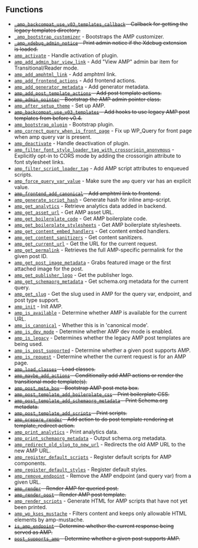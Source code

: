 ## Functions

* ~~[`_amp_backcompat_use_v03_templates_callback`](_amp_backcompat_use_v03_templates_callback.md) - Callback for getting the legacy templates directory.~~
* [`_amp_bootstrap_customizer`](_amp_bootstrap_customizer.md) - Bootstraps the AMP customizer.
* ~~[`_amp_xdebug_admin_notice`](_amp_xdebug_admin_notice.md) - Print admin notice if the Xdebug extension is loaded.~~
* [`amp_activate`](amp_activate.md) - Handle activation of plugin.
* [`amp_add_admin_bar_view_link`](amp_add_admin_bar_view_link.md) - Add &quot;View AMP&quot; admin bar item for Transitional/Reader mode.
* [`amp_add_amphtml_link`](amp_add_amphtml_link.md) - Add amphtml link.
* [`amp_add_frontend_actions`](amp_add_frontend_actions.md) - Add frontend actions.
* [`amp_add_generator_metadata`](amp_add_generator_metadata.md) - Add generator metadata.
* ~~[`amp_add_post_template_actions`](amp_add_post_template_actions.md) - Add post template actions.~~
* ~~[`amp_admin_pointer`](amp_admin_pointer.md) - Bootstrap the AMP admin pointer class.~~
* [`amp_after_setup_theme`](amp_after_setup_theme.md) - Set up AMP.
* ~~[`amp_backcompat_use_v03_templates`](amp_backcompat_use_v03_templates.md) - Add hooks to use legacy AMP post templates from before v0.4.~~
* [`amp_bootstrap_plugin`](amp_bootstrap_plugin.md) - Bootstrap plugin.
* [`amp_correct_query_when_is_front_page`](amp_correct_query_when_is_front_page.md) - Fix up WP_Query for front page when amp query var is present.
* [`amp_deactivate`](amp_deactivate.md) - Handle deactivation of plugin.
* [`amp_filter_font_style_loader_tag_with_crossorigin_anonymous`](amp_filter_font_style_loader_tag_with_crossorigin_anonymous.md) - Explicitly opt-in to CORS mode by adding the crossorigin attribute to font stylesheet links.
* [`amp_filter_script_loader_tag`](amp_filter_script_loader_tag.md) - Add AMP script attributes to enqueued scripts.
* [`amp_force_query_var_value`](amp_force_query_var_value.md) - Make sure the `amp` query var has an explicit value.
* ~~[`amp_frontend_add_canonical`](amp_frontend_add_canonical.md) - Add amphtml link to frontend.~~
* [`amp_generate_script_hash`](amp_generate_script_hash.md) - Generate hash for inline amp-script.
* [`amp_get_analytics`](amp_get_analytics.md) - Retrieve analytics data added in backend.
* [`amp_get_asset_url`](amp_get_asset_url.md) - Get AMP asset URL.
* [`amp_get_boilerplate_code`](amp_get_boilerplate_code.md) - Get AMP boilerplate code.
* [`amp_get_boilerplate_stylesheets`](amp_get_boilerplate_stylesheets.md) - Get AMP boilerplate stylesheets.
* [`amp_get_content_embed_handlers`](amp_get_content_embed_handlers.md) - Get content embed handlers.
* [`amp_get_content_sanitizers`](amp_get_content_sanitizers.md) - Get content sanitizers.
* [`amp_get_current_url`](amp_get_current_url.md) - Get the URL for the current request.
* [`amp_get_permalink`](amp_get_permalink.md) - Retrieves the full AMP-specific permalink for the given post ID.
* [`amp_get_post_image_metadata`](amp_get_post_image_metadata.md) - Grabs featured image or the first attached image for the post.
* [`amp_get_publisher_logo`](amp_get_publisher_logo.md) - Get the publisher logo.
* [`amp_get_schemaorg_metadata`](amp_get_schemaorg_metadata.md) - Get schema.org metadata for the current query.
* [`amp_get_slug`](amp_get_slug.md) - Get the slug used in AMP for the query var, endpoint, and post type support.
* [`amp_init`](amp_init.md) - Init AMP.
* [`amp_is_available`](amp_is_available.md) - Determine whether AMP is available for the current URL.
* [`amp_is_canonical`](amp_is_canonical.md) - Whether this is in &#039;canonical mode&#039;.
* [`amp_is_dev_mode`](amp_is_dev_mode.md) - Determine whether AMP dev mode is enabled.
* [`amp_is_legacy`](amp_is_legacy.md) - Determines whether the legacy AMP post templates are being used.
* [`amp_is_post_supported`](amp_is_post_supported.md) - Determine whether a given post supports AMP.
* [`amp_is_request`](amp_is_request.md) - Determine whether the current request is for an AMP page.
* ~~[`amp_load_classes`](amp_load_classes.md) - Load classes.~~
* ~~[`amp_maybe_add_actions`](amp_maybe_add_actions.md) - Conditionally add AMP actions or render the transitional mode template(s).~~
* ~~[`amp_post_meta_box`](amp_post_meta_box.md) - Bootstrap AMP post meta box.~~
* ~~[`amp_post_template_add_boilerplate_css`](amp_post_template_add_boilerplate_css.md) - Print boilerplate CSS.~~
* ~~[`amp_post_template_add_schemaorg_metadata`](amp_post_template_add_schemaorg_metadata.md) - Print Schema.org metadata.~~
* ~~[`amp_post_template_add_scripts`](amp_post_template_add_scripts.md) - Print scripts.~~
* ~~[`amp_prepare_render`](amp_prepare_render.md) - Add action to do post template rendering at template_redirect action.~~
* [`amp_print_analytics`](amp_print_analytics.md) - Print analytics data.
* [`amp_print_schemaorg_metadata`](amp_print_schemaorg_metadata.md) - Output schema.org metadata.
* [`amp_redirect_old_slug_to_new_url`](amp_redirect_old_slug_to_new_url.md) - Redirects the old AMP URL to the new AMP URL.
* [`amp_register_default_scripts`](amp_register_default_scripts.md) - Register default scripts for AMP components.
* [`amp_register_default_styles`](amp_register_default_styles.md) - Register default styles.
* [`amp_remove_endpoint`](amp_remove_endpoint.md) - Remove the AMP endpoint (and query var) from a given URL.
* ~~[`amp_render`](amp_render.md) - Render AMP for queried post.~~
* ~~[`amp_render_post`](amp_render_post.md) - Render AMP post template.~~
* [`amp_render_scripts`](amp_render_scripts.md) - Generate HTML for AMP scripts that have not yet been printed.
* [`amp_wp_kses_mustache`](amp_wp_kses_mustache.md) - Filters content and keeps only allowable HTML elements by amp-mustache.
* ~~[`is_amp_endpoint`](is_amp_endpoint.md) - Determine whether the current response being served as AMP.~~
* ~~[`post_supports_amp`](post_supports_amp.md) - Determine whether a given post supports AMP.~~
